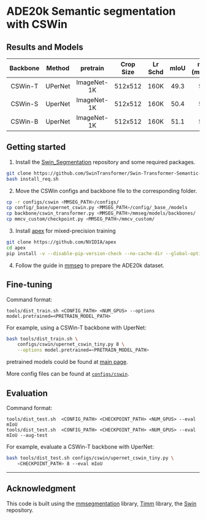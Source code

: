# ADE20k Semantic segmentation with CSWin


## Results and Models

| Backbone | Method | pretrain | Crop Size | Lr Schd | mIoU | mIoU (ms+flip) | #params | FLOPs | config | model | log |
| :---: | :---: | :---: | :---: | :---: | :---: | :---: | :---: | :---: |  :---: | :---: | :---: |
| CSWin-T | UPerNet | ImageNet-1K | 512x512 | 160K | 49.3 | 50.7 | 60M | 959G | [`config`](configs/cswin/upernet_cswin_tiny.py) | [model](https://github.com/microsoft/CSWin-Transformer/releases/download/v0.2.0/upernet_cswin_tiny.pth) | [log](https://github.com/microsoft/CSWin-Transformer/releases/download/v0.2.0/upernet_cswin_tiny.log.json) |
| CSWin-S | UperNet | ImageNet-1K | 512x512 | 160K | 50.4 | 51.5 | 65M | 1027G |  [`config`](configs/cswin/upernet_cswin_small.py) |[model](https://github.com/microsoft/CSWin-Transformer/releases/download/v0.2.0/upernet_cswin_small.pth) | [log](https://github.com/microsoft/CSWin-Transformer/releases/download/v0.2.0/upernet_cswin_small.log.json) |
| CSWin-B | UperNet | ImageNet-1K | 512x512 | 160K | 51.1 | 52.2 | 109M | 1222G | [`config`](configs/cswin/upernet_cswin_base.py) |[model](https://github.com/microsoft/CSWin-Transformer/releases/download/v0.2.0/upernet_cswin_base.pth) | [log](https://github.com/microsoft/CSWin-Transformer/releases/download/v0.2.0/upernet_cswin_base.log.json) |


## Getting started 

1. Install the [Swin_Segmentation](https://github.com/SwinTransformer/Swin-Transformer-Semantic-Segmentation) repository and some required packages.

```bash
git clone https://github.com/SwinTransformer/Swin-Transformer-Semantic-Segmentation
bash install_req.sh
```

2. Move the CSWin configs and backbone file to the corresponding folder.

```bash
cp -r configs/cswin <MMSEG_PATH>/configs/
cp config/_base/upernet_cswin.py <MMSEG_PATH>/config/_base_/models
cp backbone/cswin_transformer.py <MMSEG_PATH>/mmseg/models/backbones/
cp mmcv_custom/checkpoint.py <MMSEG_PATH>/mmcv_custom/
```

3. Install [apex](https://github.com/NVIDIA/apex) for mixed-precision training

```bash
git clone https://github.com/NVIDIA/apex
cd apex
pip install -v --disable-pip-version-check --no-cache-dir --global-option="--cpp_ext" --global-option="--cuda_ext" ./
```

4. Follow the guide in [mmseg](https://github.com/open-mmlab/mmsegmentation/blob/master/docs/dataset_prepare.md) to prepare the ADE20k dataset.

## Fine-tuning

Command format:
```
tools/dist_train.sh <CONFIG_PATH> <NUM_GPUS> --options model.pretrained=<PRETRAIN_MODEL_PATH>
```

For example, using a CSWin-T backbone with UperNet:
```bash
bash tools/dist_train.sh \
    configs/cswin/upernet_cswin_tiny.py 8 \
    --options model.pretrained=<PRETRAIN_MODEL_PATH>
```

pretrained models could be found at [main page](https://github.com/microsoft/CSWin-Transformer).

More config files can be found at [`configs/cswin`](configs/cswin).


## Evaluation

Command format:
```
tools/dist_test.sh  <CONFIG_PATH> <CHECKPOINT_PATH> <NUM_GPUS> --eval mIoU
tools/dist_test.sh  <CONFIG_PATH> <CHECKPOINT_PATH> <NUM_GPUS> --eval mIoU --aug-test
```

For example, evaluate a CSWin-T backbone with UperNet:
```bash
bash tools/dist_test.sh configs/cswin/upernet_cswin_tiny.py \ 
    <CHECKPOINT_PATH> 8 --eval mIoU
```


---

## Acknowledgment 

This code is built using the [mmsegmentation](https://github.com/open-mmlab/mmsegmentation) library, [Timm](https://github.com/rwightman/pytorch-image-models) library, the [Swin](https://github.com/microsoft/Swin-Transformer) repository.
